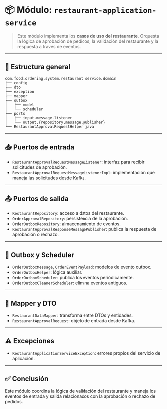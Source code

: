 # 📦 Módulo: `restaurant-application-service`

> Este módulo implementa los **casos de uso del restaurante**. Orquesta la lógica de aprobación de pedidos, la validación del restaurante y la respuesta a través de eventos.

---

## 🧩 Estructura general

```plaintext
com.food.ordering.system.restaurant.service.domain
├── config
├── dto
├── exception
├── mapper
├── outbox
│   ├── model
│   └── scheduler
├── ports
│   ├── input.message.listener
│   └── output.{repository,message.publisher}
└── RestaurantApprovalRequestHelper.java
```

---

## 📥 Puertos de entrada

- `RestaurantApprovalRequestMessageListener`: interfaz para recibir solicitudes de aprobación.
- `RestaurantApprovalRequestMessageListenerImpl`: implementación que maneja las solicitudes desde Kafka.

---

## 📤 Puertos de salida

- `RestaurantRepository`: acceso a datos del restaurante.
- `OrderApprovalRepository`: persistencia de la aprobación.
- `OrderOutboxRepository`: almacenamiento de eventos.
- `RestaurantApprovalResponseMessagePublisher`: publica la respuesta de aprobación o rechazo.

---

## 🔄 Outbox y Scheduler

- `OrderOutboxMessage`, `OrderEventPayload`: modelos de evento outbox.
- `OrderOutboxHelper`: lógica auxiliar.
- `OrderOutboxScheduler`: publica los eventos periódicamente.
- `OrderOutboxCleanerScheduler`: elimina eventos antiguos.

---

## 🔁 Mapper y DTO

- `RestaurantDataMapper`: transforma entre DTOs y entidades.
- `RestaurantApprovalRequest`: objeto de entrada desde Kafka.

---

## ⚠️ Excepciones

- `RestaurantApplicationServiceException`: errores propios del servicio de aplicación.

---

## ✅ Conclusión

Este módulo coordina la lógica de validación del restaurante y maneja los eventos de entrada y salida relacionados con la aprobación o rechazo de pedidos.
